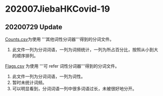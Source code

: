 # 202007JiebaHKCovid-19


## 20200729 Update
[Counts.csv](Counts.csv)为使用 '''其他词性分词器'''得到的分词文件。
1. 此文件一列为分词词语，一列为词频统计，一列为所占百分比，按照从小到大的顺序排列。

[Flags.csv](Flags.csv) 为使用 '''可 refer 词性分词器'''得到的分词文件。
1. 此文件一列为分词词语，一列为词性。
2. 暂时未统计词频。
3. 可以明显看到，分词词语一列中很多词语过长，未被很好地分开。

